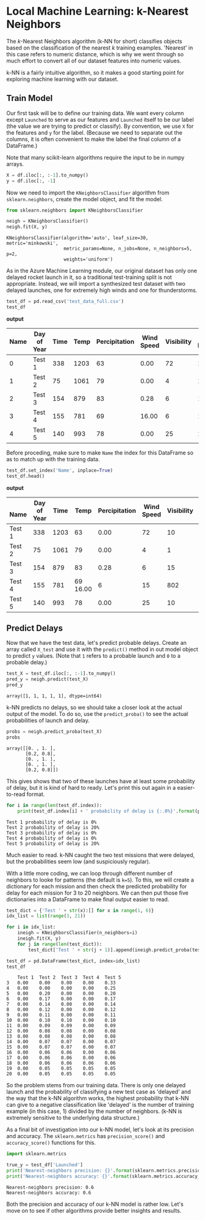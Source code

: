 # Local Machine Learning: k-Nearest Neighbors

The $k$-Nearest Neighbors algorithm (k-NN for short) classifies objects based on the classification of the nearest $k$ training examples. 'Nearest' in this case refers to numeric distance, which is why we went through so much effort to convert all of our dataset features into numeric values.

k-NN is a fairly intuitive algorithm, so it makes a good starting point for exploring machine learning with our dataset.

## Train Model

Our first task will be to define our training data. We want every column except `Launched` to serve as our features and `Launched` itself to be our label (the value we are trying to predict or classify). By convention, we use `X` for the features and `y` for the label. (Because we need to separate out the columns, it is often convenient to make the label the final column of a DataFrame.)

Note that many scikit-learn algorithms require the input to be in numpy arrays.

```python
X = df.iloc[:, :-1].to_numpy()
y = df.iloc[:, -1]
```

Now we need to import the `KNeighborsClassifier` algorithm from `sklearn.neighbors`, create the model object, and fit the model.

```python
from sklearn.neighbors import KNeighborsClassifier

neigh = KNeighborsClassifier()
neigh.fit(X, y)
```

```output
KNeighborsClassifier(algorithm='auto', leaf_size=30, metric='minkowski',
                     metric_params=None, n_jobs=None, n_neighbors=5, p=2,
                     weights='uniform')
```

As in the Azure Machine Learning module, our original dataset has only one delayed rocket launch in it, so a traditional test-training split is not appropriate. Instead, we will import a synthesized test dataset with two delayed launches, one for extremely high winds and one for thunderstorms.

```python
test_df = pd.read_csv('test_data_full.csv')
test_df
```

**output**

| Name | Day of Year | Time | Temp | Percipitation | Wind Speed | Visibility | Day Length | Cloudy | Fair | Heavy T-Storm | Partly Cloudy | Rain | Launched |
|---|---|---|---|---|---|---|---|---|---|---|---|---|---|
| 0 | Test 1 | 338 | 1203 | 63 | 0.00 | 72 | 10 | 644 | 1 | 0 | 0| 0 | 0 | 0 |
| 1 | Test 2 | 75 | 1061 | 79 | 0.00 | 4 | 1 | 702 | 1 | 0 | 0 | 0 | 0 | 1 |
| 2 | Test 3 | 154 | 879 | 83 | 0.28 | 6 | 15 | 801 | 0 | 0 | 0 | 0 | 1 | 1 |
| 3 | Test 4 | 155 | 781 | 69 | 16.00 | 6 | 15 | 802 | 0 | 0 | 1 | 0 | 0 |
| 4 | Test 5 | 140 | 993 | 78 | 0.00 | 25 | 10 | 778 | 0 | 1 | 0 | 0 | 0 | 1 |

Before proceding, make sure to make `Name` the index for this DataFrame so as to match up with the training data.

```python
test_df.set_index('Name', inplace=True)
test_df.head()
```

**output**

| <br>Name | Day of Year | Time | Temp | Percipitation | Wind Speed | Visibility | Day Length | Cloudy | Fair | Heavy T-Storm | Partly Cloudy | Rain | Launched |
|---|---|---|---|---|---|---|---|---|---|---|---|---|---|													
| Test 1 | 338 | 1203 | 63 | 0.00 | 72 | 10 | 644 | 1 | 0 | 0 | 0 | 0 | 0 |
| Test 2 | 75 | 1061 | 79 | 0.00 | 4 | 1 | 702 | 1 | 0 | 0 | 0 | 0 | 1 |
| Test 3 | 154 | 879 | 83 | 0.28 | 6 | 15 | 801 | 0 | 0 | 0 | 0 | 1 | 1 |
| Test 4 | 155 | 781 | 69	16.00 | 6 | 15 | 802 | 0 | 0 | 1 | 0 | 0 | 0 |
| Test 5 | 140 | 993 | 78 | 0.00 | 25 | 10 | 778 | 0 | 1 | 0 | 0 | 0 | 1 |

## Predict Delays

Now that we have the test data, let's predict probable delays. Create an array called `X_test` and use it with the `predict()` method in out model object to predict `y` values. (Note that `1` refers to a probable launch and `0` to a probable delay.)

```python
test_X = test_df.iloc[:, :-1].to_numpy()
pred_y = neigh.predict(test_X)
pred_y
```

```output
array([1, 1, 1, 1, 1], dtype=int64)
```

k-NN predicts no delays, so we should take a closer look at the actual output of the model. To do so, use the `predict_proba()` to see the actual probabilities of launch and delay.

```python
probs = neigh.predict_proba(test_X)
probs
```

```output
array([[0. , 1. ],
       [0.2, 0.8],
       [0. , 1. ],
       [0. , 1. ],
       [0.2, 0.8]])
```

This gives shows that two of these launches have at least some probability of delay, but it is kind of hard to ready. Let's print this out again in a easier-to-read format.

```python
for i in range(len(test_df.index)):
    print(test_df.index[i] + ' probability of delay is {:.0%}'.format(probs[i][0]))
```

```output
Test 1 probability of delay is 0%
Test 2 probability of delay is 20%
Test 3 probability of delay is 0%
Test 4 probability of delay is 0%
Test 5 probability of delay is 20%
```

Much easier to read. k-NN caught the two test missions that were delayed, but the probabilities seem low (and suspiciously regular).

With a little more coding, we can loop through different number of neighbors to looke for patterns (the default is `k=5`). To this, we will create a dictionary for each mission and then check the predicted probability for delay for each mission for 3 to 20 neighbors. We can then put those five dictionaries into a DataFrame to make final output easier to read.

```python
test_dict = {'Test ' + str(x):[] for x in range(1, 6)}
idx_list = list(range(3, 21))

for i in idx_list:
    ineigh = KNeighborsClassifier(n_neighbors=i)
    ineigh.fit(X, y)
    for j in range(len(test_dict)):
        test_dict['Test ' + str(j + 1)].append(ineigh.predict_proba(test_X)[j][0])

test_df = pd.DataFrame(test_dict, index=idx_list)
test_df
```

```output
    Test 1	Test 2	Test 3	Test 4	Test 5
3	0.00	0.00	0.00	0.00	0.33
4	0.00	0.00	0.00	0.00	0.25
5	0.00	0.20	0.00	0.00	0.20
6	0.00	0.17	0.00	0.00	0.17
7	0.00	0.14	0.00	0.00	0.14
8	0.00	0.12	0.00	0.00	0.12
9	0.00	0.11	0.00	0.00	0.11
10	0.00	0.10	0.10	0.00	0.10
11	0.00	0.09	0.09	0.00	0.09
12	0.00	0.08	0.08	0.00	0.08
13	0.00	0.08	0.08	0.00	0.08
14	0.00	0.07	0.07	0.00	0.07
15	0.00	0.07	0.07	0.00	0.07
16	0.00	0.06	0.06	0.00	0.06
17	0.00	0.06	0.06	0.00	0.06
18	0.00	0.06	0.06	0.06	0.06
19	0.00	0.05	0.05	0.05	0.05
20	0.00	0.05	0.05	0.05	0.05
```

So the problem stems from our training data. There is only one delayed launch and the probability of classifying a new test case as 'delayed' and the way that the k-NN algorithm works, the highest probability that k-NN can give to a negative classification like 'delayed' is the number of training example (in this case, 1) divided by the number of neighbors. (k-NN is extremely sensitive to the underlying data structure.)

As a final bit of investigation into our k-NN model, let's look at its precision and accuracy. The `sklearn.metrics` has `precision_score()` and `accuracy_score()` functions for this.

```python
import sklearn.metrics

true_y = test_df['Launched']
print('Nearest-neighbors precision: {}'.format(sklearn.metrics.precision_score(true_y, pred_y)))
print('Nearest-neighbors accuracy: {}'.format(sklearn.metrics.accuracy_score(true_y, pred_y)))
```

```output
Nearest-neighbors precision: 0.6
Nearest-neighbors accuracy: 0.6
```

Both the precision and accuracy of our k-NN model is rather low. Let's move on to see if other algorithms provide better insights and results.